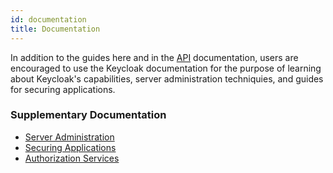 ```yaml
---
id: documentation
title: Documentation
---
```


In addition to the guides here and in the [API](/api/) documentation, users are encouraged to use the Keycloak documentation for the purpose of learning about Keycloak's capabilities, server administration techniquies, and guides for securing applications.

### Supplementary Documentation

- [Server Administration](https://www.keycloak.org/docs/latest/server_admin/)
- [Securing Applications](https://www.keycloak.org/docs/latest/securing_apps/)
- [Authorization Services](https://www.keycloak.org/docs/latest/authorization_services/index.html)
